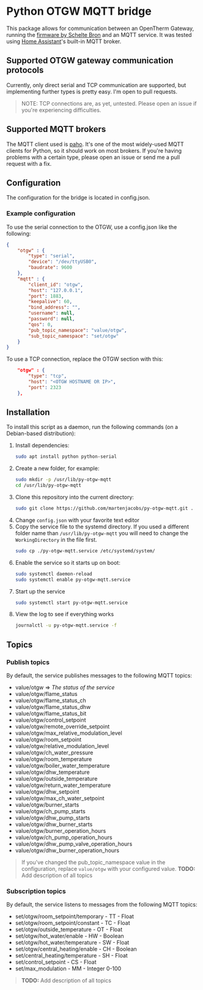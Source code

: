 # Python OTGW MQTT bridge

This package allows for communication between an OpenTherm Gateway, running the [firmware by Schelte Bron](http://otgw.tclcode.com/) and an MQTT service. It was tested using [Home Assistant](http://www.home-assistant.io)'s built-in MQTT broker.

## Supported OTGW gateway communication protocols
Currently, only direct serial and TCP communication are supported, but implementing further types is pretty easy. I'm open to pull requests.
> NOTE: TCP connections are, as yet, untested. Please open an issue if you're experiencing difficulties.

## Supported MQTT brokers
The MQTT client used is [paho](https://www.eclipse.org/paho/). It's one of the most widely-used MQTT clients for Python, so it should work on most brokers. If you're having problems with a certain type, please open an issue or send me a pull request with a fix.

## Configuration
The configuration for the bridge is located in config.json.

### Example configuration
To use the serial connection to the OTGW, use a config.json like the following:
```json
{
    "otgw" : {
        "type": "serial",
        "device": "/dev/ttyUSB0",
        "baudrate": 9600
    },
    "mqtt" : {
        "client_id": "otgw",
        "host": "127.0.0.1",
        "port": 1883,
        "keepalive": 60,
        "bind_address": "",
        "username": null,
        "password": null,
        "qos": 0,
        "pub_topic_namespace": "value/otgw",
        "sub_topic_namespace": "set/otgw"
    }
}
```

To use a TCP connection, replace the OTGW section with this:
```json
    "otgw" : {
        "type": "tcp",
        "host": "<OTGW HOSTNAME OR IP>",
        "port": 2323
    },
```

## Installation
To install this script as a daemon, run the following commands (on a Debian-based distribution):

1. Install dependencies:
   ```bash
   sudo apt install python python-serial
   ```
2. Create a new folder, for example:
   ```bash
   sudo mkdir -p /usr/lib/py-otgw-mqtt
   cd /usr/lib/py-otgw-mqtt
   ```
3. Clone this repository into the current directory:
   ```bash
   sudo git clone https://github.com/martenjacobs/py-otgw-mqtt.git .
   ```
4. Change `config.json` with your favorite text editor
5. Copy the service file to the systemd directory. If you used a different folder name than `/usr/lib/py-otgw-mqtt` you will need to change the `WorkingDirectory` in the file first.
   ```bash
   sudo cp ./py-otgw-mqtt.service /etc/systemd/system/
   ```
6. Enable the service so it starts up on boot:
   ```bash
   sudo systemctl daemon-reload
   sudo systemctl enable py-otgw-mqtt.service
   ```
7. Start up the service
   ```bash
   sudo systemctl start py-otgw-mqtt.service
   ```
8. View the log to see if everything works
   ```bash
   journalctl -u py-otgw-mqtt.service -f
   ```

## Topics

### Publish topics
By default, the service publishes messages to the following MQTT topics:

- value/otgw => _The status of the service_
- value/otgw/flame_status
- value/otgw/flame_status_ch
- value/otgw/flame_status_dhw
- value/otgw/flame_status_bit
- value/otgw/control_setpoint
- value/otgw/remote_override_setpoint
- value/otgw/max_relative_modulation_level
- value/otgw/room_setpoint
- value/otgw/relative_modulation_level
- value/otgw/ch_water_pressure
- value/otgw/room_temperature
- value/otgw/boiler_water_temperature
- value/otgw/dhw_temperature
- value/otgw/outside_temperature
- value/otgw/return_water_temperature
- value/otgw/dhw_setpoint
- value/otgw/max_ch_water_setpoint
- value/otgw/burner_starts
- value/otgw/ch_pump_starts
- value/otgw/dhw_pump_starts
- value/otgw/dhw_burner_starts
- value/otgw/burner_operation_hours
- value/otgw/ch_pump_operation_hours
- value/otgw/dhw_pump_valve_operation_hours
- value/otgw/dhw_burner_operation_hours

> If you've changed the pub_topic_namespace value in the configuration, replace `value/otgw` with your configured value.
> __TODO:__ Add description of all topics

### Subscription topics
By default, the service listens to messages from the following MQTT topics:

- set/otgw/room_setpoint/temporary - TT - Float
- set/otgw/room_setpoint/constant - TC - Float
- set/otgw/outside_temperature - OT - Float
- set/otgw/hot_water/enable - HW - Boolean
- set/otgw/hot_water/temperature - SW - Float
- set/otgw/central_heating/enable - CH - Boolean
- set/central_heating/temperature - SH - Float
- set/control_setpoint - CS - Float
- set/max_modulation - MM - Integer 0-100

> __TODO:__ Add description of all topics
